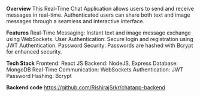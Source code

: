 **Overview**
This Real-Time Chat Application allows users to send and receive messages in real-time. Authenticated users can share both text and image messages through a seamless and interactive interface.

**Features**
Real-Time Messaging: Instant text and image message exchange using WebSockets. User Authentication: Secure login and registration using JWT Authentication. Password Security: Passwords are hashed with Bcrypt for enhanced security.

**Tech Stack**
Frontend: React JS Backend: NodeJS, Express Database: MongoDB Real-Time Communication: WebSockets Authentication: JWT Password Hashing: Bcrypt

**Backend code**
https://github.com/RishirajSrkr/chatapp-backend
